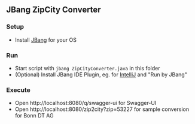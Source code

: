 ## JBang ZipCity Converter

### Setup

* Install [JBang](https://www.jbang.dev/download/) for your OS

### Run

* Start script with `jbang ZipCityConverter.java` in this folder
* (Optional) Install JBang IDE Plugin, eg. for [IntelliJ](https://plugins.jetbrains.com/plugin/18257-jbang) and "Run by JBang" 

### Execute

* Open http://localhost:8080/q/swagger-ui for Swagger-UI
* Open http://localhost:8080/zip2city?zip=53227 for sample conversion for Bonn DT AG